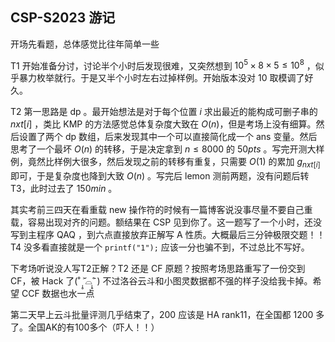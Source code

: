 ## CSP-S2023 游记

开场先看题，总体感觉比往年简单一些

T1 开始准备分讨，讨论半个小时后发现很难，又突然想到 $10^5\times8\times5\leq10^8$ ，似乎暴力枚举就行。于是又半个小时左右过掉样例。开始版本没对 $10$ 取模调了好久。

T2 第一思路是 dp 。最开始想法是对于每个位置 $i$ 求出最近的能构成可删子串的 $nxt[i]$ ，类比 KMP 的方法感觉总体复杂度大致在 $O(n)$，但是考场上没有细算。然后设置了两个 dp 数组，后来发现其中一个可以直接简化成一个 ans 变量。然后思考了一个最坏 $O(n)$ 的转移，于是决定拿到 $n\leq8000$ 的 $50pts$ 。写完开测大样例，竟然比样例大很多，然后发现之前的转移有重复，只需要 $O(1)$ 的累加 $g_{nxt[i]}$ 即可，于是复杂度也降到大致 $O(n)$ 。写完后 lemon 测前两题，没有问题后转 T3，此时过去了 $150 min$ 。

其实考前三四天在看重载 new 操作符的时候有一篇博客说没事尽量不要自己重载，容易出现对齐的问题。额结果在 CSP 见到你了。这一题写了一个小时，还没写到主程序 QAQ ，到六点直接放弃正解写 A 性质。大概最后三分钟极限交题！！T4 没多看直接就是一个 `printf("1");` 应该一分也骗不到，不过总比不写好。

下考场听说没人写T2正解？T2 还是 CF 原题？按照考场思路重写了一份交到 CF，被 Hack 了(˚ ˃̣̣̥᷄⌓˂̣̣̥᷅ )   不过洛谷云斗和小图灵数据都不强的样子没给我卡掉。希望 CCF 数据也水一点

第二天早上云斗批量评测几乎结束了，200 应该是 HA rank11，在全国都 1200 多了。全国AK的有100多个（吓人！！）